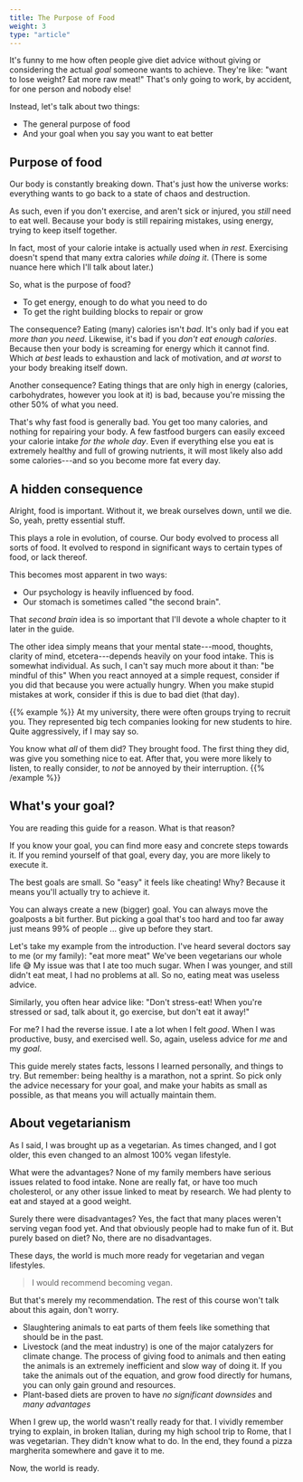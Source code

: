 ```yaml
---
title: The Purpose of Food
weight: 3
type: "article"
---
```


It's funny to me how often people give diet advice without giving or considering the actual _goal_ someone wants to achieve. They're like: "want to lose weight? Eat more raw meat!" That's only going to work, by accident, for one person and nobody else!

Instead, let's talk about two things:

* The general purpose of food
* And your goal when you say you want to eat better

## Purpose of food

Our body is constantly breaking down. That's just how the universe works: everything wants to go back to a state of chaos and destruction.

As such, even if you don't exercise, and aren't sick or injured, you _still_ need to eat well. Because your body is still repairing mistakes, using energy, trying to keep itself together.

In fact, most of your calorie intake is actually used when _in rest_. Exercising doesn't spend that many extra calories _while doing it_. (There is some nuance here which I'll talk about later.)

So, what is the purpose of food?

* To get energy, enough to do what you need to do
* To get the right building blocks to repair or grow

The consequence? Eating (many) calories isn't _bad_. It's only bad if you eat _more than you need_. Likewise, it's bad if you _don't eat enough calories_. Because then your body is screaming for energy which it cannot find. Which _at best_ leads to exhaustion and lack of motivation, and _at worst_ to your body breaking itself down.

Another consequence? Eating things that are only high in energy (calories, carbohydrates, however you look at it) is bad, because you're missing the other 50% of what you need. 

That's why fast food is generally bad. You get too many calories, and nothing for repairing your body. A few fastfood burgers can easily exceed your calorie intake _for the whole day_. Even if everything else you eat is extremely healthy and full of growing nutrients, it will most likely also add some calories---and so you become more fat every day.

## A hidden consequence

Alright, food is important. Without it, we break ourselves down, until we die. So, yeah, pretty essential stuff.

This plays a role in evolution, of course. Our body evolved to process all sorts of food. It evolved to respond in significant ways to certain types of food, or lack thereof.

This becomes most apparent in two ways:

* Our psychology is heavily influenced by food.
* Our stomach is sometimes called "the second brain".

That _second brain_ idea is so important that I'll devote a whole chapter to it later in the guide. 

The other idea simply means that your mental state---mood, thoughts, clarity of mind, etcetera---depends heavily on your food intake. This is somewhat individual. As such, I can't say much more about it than: "be mindful of this" When you react annoyed at a simple request, consider if you did that because you were actually hungry. When you make stupid mistakes at work, consider if this is due to bad diet (that day).

{{% example %}}
At my university, there were often groups trying to recruit you. They represented big tech companies looking for new students to hire. Quite aggressively, if I may say so. 

You know what _all_ of them did? They brought food. The first thing they did, was give you something nice to eat. After that, you were more likely to listen, to really consider, to _not_ be annoyed by their interruption.
{{% /example %}}

## What's your goal?

You are reading this guide for a reason. What is that reason?

If you know your goal, you can find more easy and concrete steps towards it. If you remind yourself of that goal, every day, you are more likely to execute it.

The best goals are small. So "easy" it feels like cheating! Why? Because it means you'll actually try to achieve it.

You can always create a new (bigger) goal. You can always move the goalposts a bit further. But picking a goal that's too hard and too far away just means 99% of people ... give up before they start.

Let's take my example from the introduction. I've heard several doctors say to me (or my family): "eat more meat" We've been vegetarians our whole life 😅 My issue was that I ate too much sugar. When I was younger, and still didn't eat meat, I had no problems at all. So no, eating meat was useless advice.

Similarly, you often hear advice like: "Don't stress-eat! When you're stressed or sad, talk about it, go exercise, but don't eat it away!" 

For me? I had the reverse issue. I ate a lot when I felt _good_. When I was productive, busy, and exercised well. So, again, useless advice for _me_ and my _goal_.

This guide merely states facts, lessons I learned personally, and things to try. But remember: being healthy is a marathon, not a sprint. So pick only the advice necessary for your goal, and make your habits as small as possible, as that means you will actually maintain them.

## About vegetarianism

As I said, I was brought up as a vegetarian. As times changed, and I got older, this even changed to an almost 100% vegan lifestyle.

What were the advantages? None of my family members have serious issues related to food intake. None are really fat, or have too much cholesterol, or any other issue linked to meat by research. We had plenty to eat and stayed at a good weight.

Surely there were disadvantages? Yes, the fact that many places weren't serving vegan food yet. And that obviously people had to make fun of it. But purely based on diet? No, there are no disadvantages.

These days, the world is much more ready for vegetarian and vegan lifestyles. 

> I would recommend becoming vegan. 

But that's merely my recommendation. The rest of this course won't talk about this again, don't worry.

* Slaughtering animals to eat parts of them feels like something that should be in the past.
* Livestock (and the meat industry) is one of the major catalyzers for climate change. The process of giving food to animals and then eating the animals is an extremely inefficient and slow way of doing it. If you take the animals out of the equation, and grow food directly for humans, you can only gain ground and resources.
* Plant-based diets are proven to have _no significant downsides_ and _many advantages_

When I grew up, the world wasn't really ready for that. I vividly remember trying to explain, in broken Italian, during my high school trip to Rome, that I was vegetarian. They didn't know what to do. In the end, they found a pizza margherita somewhere and gave it to me.

Now, the world is ready.